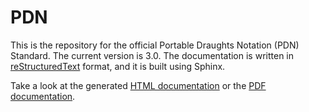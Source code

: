 # PDN
This is the repository for the official Portable Draughts Notation (PDN) Standard. The current version is 3.0.
The documentation is written in [reStructuredText](http://docutils.sourceforge.net/rst.html) format, and it is built using Sphinx.

Take a look at the generated [HTML documentation](https://wiegerw.github.io/pdn/) or the [PDF documentation](https://wiegerw.github.io/pdn/pdf/pdn_standard.pdf).

